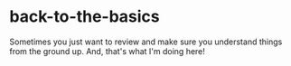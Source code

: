 # back-to-the-basics

Sometimes you just want to review and make sure you understand things from the ground up. And, that's what I'm doing here!
